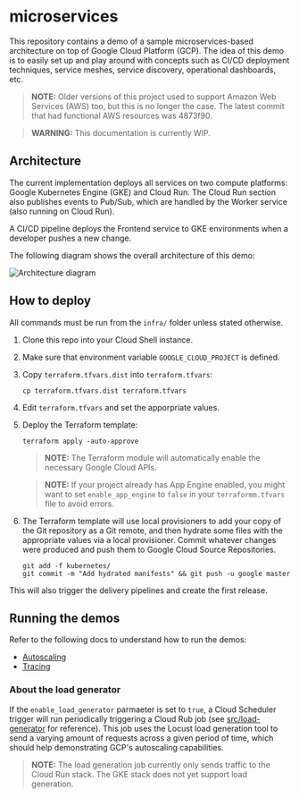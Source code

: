 # microservices

This repository contains a demo of a sample microservices-based architecture on top of Google Cloud Platform (GCP). The idea of this demo is to easily set up and play around with concepts such as CI/CD deployment techniques, service meshes, service discovery, operational dashboards, etc.

> **NOTE:** Older versions of this project used to support Amazon Web Services (AWS) too, but this is no longer the case. The latest commit that had functional AWS resources was 4873f90.

> **WARNING:** This documentation is currently WIP.

## Architecture

The current implementation deploys all services on two compute platforms: Google Kubernetes Engine (GKE) and Cloud Run. The Cloud Run section also publishes events to Pub/Sub, which are handled by the Worker service (also running on Cloud Run).

A CI/CD pipeline deploys the Frontend service to GKE environments when a developer pushes a new change.

The following diagram shows the overall architecture of this demo:

![Architecture diagram](architecture.png)

## How to deploy

All commands must be run from the `infra/` folder unless stated otherwise.

1. Clone this repo into your Cloud Shell instance.
2. Make sure that environment variable `GOOGLE_CLOUD_PROJECT` is defined.
3. Copy `terraform.tfvars.dist` into `terraform.tfvars`:

    ```
    cp terraform.tfvars.dist terraform.tfvars
    ```

4. Edit `terraform.tfvars` and set the apporpriate values.
5. Deploy the Terraform template:

    ```
    terraform apply -auto-approve
    ```

    > **NOTE:** The Terraform module will automatically enable the necessary Google Cloud APIs.

    > **NOTE:** If your project already has App Engine enabled, you might want to set `enable_app_engine` to `false` in your `terraformm.tfvars` file to avoid errors.

6. The Terraform template will use local provisioners to add your copy of the Git repository as a Git remote, and then hydrate some files with the appropriate values via a local provisioner. Commit whatever changes were produced and push them to Google Cloud Source Repositories.

    ```
    git add -f kubernetes/
    git commit -m "Add hydrated manifests" && git push -u google master
    ```

This will also trigger the delivery pipelines and create the first release.

## Running the demos

Refer to the following docs to understand how to run the demos:

* [Autoscaling](docs/demo-autoscaling.md)
* [Tracing](docs/demo-tracing.md)

### About the load generator

If the `enable_load_generator` parmaeter is set to `true`, a Cloud Scheduler trigger will run periodically triggering a Cloud Rub job (see [src/load-generator](src/load-generator) for reference). This job uses the Locust load generation tool to send a varying amount of requests across a given period of time, which should help demonstrating GCP's autoscaling capabilities.

> **NOTE:** The load generation job currently only sends traffic to the Cloud Run stack. The GKE stack does not yet support load generation.

